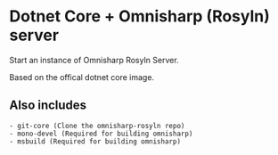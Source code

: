 # Dotnet Core + Omnisharp (Rosyln) server

Start an instance of Omnisharp Rosyln Server.

Based on the offical dotnet core image.

## Also includes

    - git-core (Clone the omnisharp-rosyln repo)
    - mono-devel (Required for building omnisharp)
    - msbuild (Required for building omnisharp)
